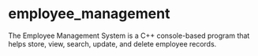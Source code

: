 # employee_management
The Employee Management System is a C++ console-based program that helps store, view, search, update, and delete employee records.
